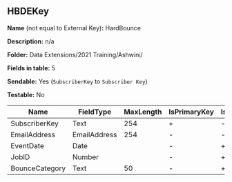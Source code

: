 ## HBDEKey

**Name** (not equal to External Key)**:** HardBounce

**Description:** n/a

**Folder:** Data Extensions/2021 Training/Ashwini/

**Fields in table:** 5

**Sendable:** Yes (`SubscriberKey` to `Subscriber Key`)

**Testable:** No

| Name | FieldType | MaxLength | IsPrimaryKey | IsNullable | DefaultValue |
| --- | --- | --- | --- | --- | --- |
| SubscriberKey | Text | 254 | + | - |  |
| EmailAddress | EmailAddress | 254 | - | - |  |
| EventDate | Date |  | - | + |  |
| JobID | Number |  | - | + |  |
| BounceCategory | Text | 50 | - | + |  |
